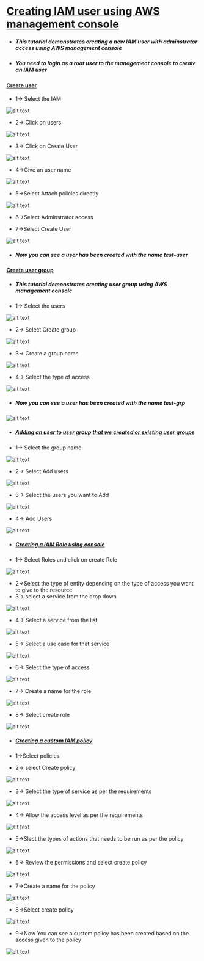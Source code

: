 # <ins>Creating IAM user using AWS management console<ins>

* ##### This tutorial demonstrates creating a new IAM user with adminstrator access using AWS management console

* ##### You need to login as a root user to the management console to create an IAM user

#### <ins>Create user<ins>

* 1-> Select the IAM 

![alt text](1.png)

* 2-> Click on users

![alt text](2.png)

* 3-> Click on Create User

![alt text](3.png)

* 4->Give an user name

![alt text](4.png)

* 5->Select Attach policies directly

![alt text](6.png)

* 6->Select Adminstrator access

* 7->Select Create User

![alt text](7.png)

* ##### Now you can see a user has been created with the name test-user

#### <ins>Create user group<ins>

* ##### This tutorial demonstrates creating user group using AWS management console

* 1-> Select the users

![alt text](9.png)

* 2-> Select Create group

![alt text](10.png)

* 3-> Create a group name

![alt text](11.png)

* 4-> Select the type of access

![alt text](12.png)

* ##### Now you can see a user has been created with the name test-grp

![alt text](13.png)

* ##### <ins>Adding an user to user group that we created or existing user groups<ins>

* 1-> Select the group name


![alt text](13-1.png)

* 2-> Select Add users

![alt text](14.png)

* 3-> Select the users you want to Add

![alt text](15.png)

* 4-> Add Users

![alt text](16.png)

* ##### <ins>Creating a IAM  Role using console<ins>

* 1-> Select Roles and click on create Role

![alt text](17.png)

* 2->Select the type of entity depending on the type of access you want to give to the resource
* 3-> select a service from the drop down

![alt text](18.png)

* 4-> Select a service from the list

![alt text](19.png)

* 5-> Select a use case for that service

![alt text](20.png)

* 6-> Select the type of access

![alt text](21.png)

* 7-> Create a name for the role

![alt text](22.png)

* 8-> Select create role

![alt text](23.png)

* ##### <ins>Creating a custom IAM policy<ins>

* 1->Select policies
* 2-> select Create policy

![alt text](24.png)

* 3-> Select the type of service as per the requirements

![alt text](25.png)

* 4-> Allow the access level as per the requirements

![alt text](27.png)

* 5->Slect the types of actions that needs to be run as per the policy

![alt text](27-1.png)

* 6-> Review the permissions and select create policy

![alt text](28.png)

* 7->Create a name for the policy

![alt text](29.png)

* 8->Select create policy

![alt text](30.png)

* 9->Now You can see a custom policy has been created based on the access given to the policy

![alt text](31.png)
